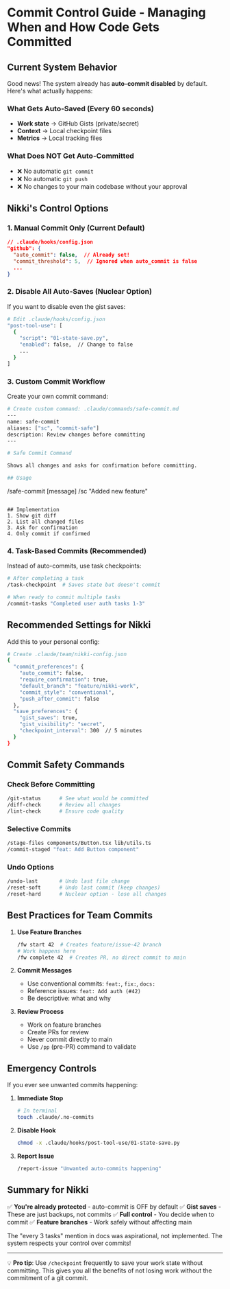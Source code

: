 # Commit Control Guide - Managing When and How Code Gets Committed

## Current System Behavior

Good news! The system already has **auto-commit disabled** by default. Here's what actually happens:

### What Gets Auto-Saved (Every 60 seconds)
- **Work state** → GitHub Gists (private/secret)
- **Context** → Local checkpoint files
- **Metrics** → Local tracking files

### What Does NOT Get Auto-Committed
- ❌ No automatic `git commit`
- ❌ No automatic `git push`
- ❌ No changes to your main codebase without your approval

## Nikki's Control Options

### 1. **Manual Commit Only (Current Default)**
```json
// .claude/hooks/config.json
"github": {
  "auto_commit": false,  // Already set!
  "commit_threshold": 5,  // Ignored when auto_commit is false
  ...
}
```

### 2. **Disable All Auto-Saves (Nuclear Option)**
If you want to disable even the gist saves:
```bash
# Edit .claude/hooks/config.json
"post-tool-use": [
  {
    "script": "01-state-save.py",
    "enabled": false,  // Change to false
    ...
  }
]
```

### 3. **Custom Commit Workflow**
Create your own commit command:

```bash
# Create custom command: .claude/commands/safe-commit.md
---
name: safe-commit
aliases: ["sc", "commit-safe"]
description: Review changes before committing
---

# Safe Commit Command

Shows all changes and asks for confirmation before committing.

## Usage
```
/safe-commit [message]
/sc "Added new feature"
```

## Implementation
1. Show git diff
2. List all changed files
3. Ask for confirmation
4. Only commit if confirmed
```

### 4. **Task-Based Commits (Recommended)**
Instead of auto-commits, use task checkpoints:

```bash
# After completing a task
/task-checkpoint  # Saves state but doesn't commit

# When ready to commit multiple tasks
/commit-tasks "Completed user auth tasks 1-3"
```

## Recommended Settings for Nikki

Add this to your personal config:

```bash
# Create .claude/team/nikki-config.json
{
  "commit_preferences": {
    "auto_commit": false,
    "require_confirmation": true,
    "default_branch": "feature/nikki-work",
    "commit_style": "conventional",
    "push_after_commit": false
  },
  "save_preferences": {
    "gist_saves": true,
    "gist_visibility": "secret",
    "checkpoint_interval": 300  // 5 minutes
  }
}
```

## Commit Safety Commands

### Check Before Committing
```bash
/git-status      # See what would be committed
/diff-check      # Review all changes
/lint-check      # Ensure code quality
```

### Selective Commits
```bash
/stage-files components/Button.tsx lib/utils.ts
/commit-staged "feat: Add Button component"
```

### Undo Options
```bash
/undo-last       # Undo last file change
/reset-soft      # Undo last commit (keep changes)
/reset-hard      # Nuclear option - lose all changes
```

## Best Practices for Team Commits

1. **Use Feature Branches**
   ```bash
   /fw start 42  # Creates feature/issue-42 branch
   # Work happens here
   /fw complete 42  # Creates PR, no direct commit to main
   ```

2. **Commit Messages**
   - Use conventional commits: `feat:`, `fix:`, `docs:`
   - Reference issues: `feat: Add auth (#42)`
   - Be descriptive: what and why

3. **Review Process**
   - Work on feature branches
   - Create PRs for review
   - Never commit directly to main
   - Use `/pp` (pre-PR) command to validate

## Emergency Controls

If you ever see unwanted commits happening:

1. **Immediate Stop**
   ```bash
   # In terminal
   touch .claude/.no-commits
   ```

2. **Disable Hook**
   ```bash
   chmod -x .claude/hooks/post-tool-use/01-state-save.py
   ```

3. **Report Issue**
   ```bash
   /report-issue "Unwanted auto-commits happening"
   ```

## Summary for Nikki

✅ **You're already protected** - auto-commit is OFF by default
✅ **Gist saves** - These are just backups, not commits
✅ **Full control** - You decide when to commit
✅ **Feature branches** - Work safely without affecting main

The "every 3 tasks" mention in docs was aspirational, not implemented. The system respects your control over commits!

---

💡 **Pro tip**: Use `/checkpoint` frequently to save your work state without committing. This gives you all the benefits of not losing work without the commitment of a git commit.
